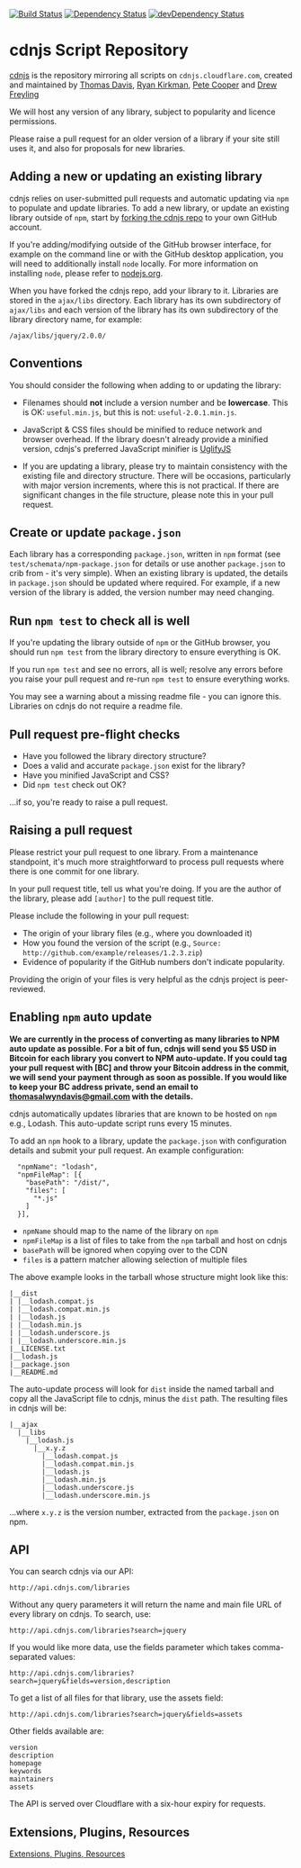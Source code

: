 [![Build Status](https://travis-ci.org/cdnjs/cdnjs.png?branch=master)](https://travis-ci.org/cdnjs/cdnjs) [![Dependency Status](https://david-dm.org/cdnjs/cdnjs.png?theme=shields.io)](https://david-dm.org/cdnjs/cdnjs) [![devDependency Status](https://david-dm.org/cdnjs/cdnjs/dev-status.png?theme=shields.io)](https://david-dm.org/cdnjs/cdnjs#info=devDependencies)

# cdnjs Script Repository

[cdnjs](http://github.com/cdnjs/cdnjs) is the repository mirroring all scripts on `cdnjs.cloudflare.com`, created and maintained by [Thomas Davis](https://twitter.com/neutralthoughts), [Ryan Kirkman](https://twitter.com/ryan_kirkman), [Pete Cooper](http://twitter.com/petecooper) and [Drew Freyling](http://decompile.it/blog/)

We will host any version of any library, subject to popularity and licence permissions.

Please raise a pull request for an older version of a library if your site still uses it, and also for proposals for new libraries.

## Adding a new or updating an existing library

cdnjs relies on user-submitted pull requests and automatic updating via `npm` to populate and update libraries. To add a new library, or update an existing library outside of `npm`, start by [forking the cdnjs repo](https://github.com/cdnjs/cdnjs/fork) to your own GitHub account.

If you're adding/modifying outside of the GitHub browser interface, for example on the command line or with the GitHub desktop application, you will need to additionally install `node` locally. For more information on installing `node`, please refer to [nodejs.org](http://nodejs.org).

When you have forked the cdnjs repo, add your library to it. Libraries are stored in the `ajax/libs` directory. Each library has its own subdirectory of `ajax/libs` and each version of the library has its own subdirectory of the library directory name, for example:

```
/ajax/libs/jquery/2.0.0/
```

## Conventions

You should consider the following when adding to or updating the library:

* Filenames should **not** include a version number and be **lowercase**. This is OK: `useful.min.js`, but this is not: `useful-2.0.1.min.js`.

* JavaScript & CSS files should be minified to reduce network and browser overhead. If the library doesn't already provide a minified version, cdnjs's preferred JavaScript minifier is [UglifyJS](http://marijnhaverbeke.nl/uglifyjs "UglifyJS")

* If you are updating a library, please try to maintain consistency with the existing file and directory structure. There will be occasions, particularly with major version increments, where this is not practical. If there are significant changes in the file structure, please note this in your pull request.


## Create or update `package.json`

Each library has a corresponding `package.json`, written in `npm` format (see `test/schemata/npm-package.json` for details or use another `package.json` to crib from - it's very simple). When an existing library is updated, the details in `package.json` should be updated where required. For example, if a new version of the library is added, the version number may need changing.

## Run `npm test` to check all is well

If you're updating the library outside of `npm` or the GitHub browser, you should run `npm test` from the library directory to ensure everything is OK.

If you run `npm test` and see no errors, all is well; resolve any errors before you raise your pull request and re-run `npm test` to ensure everything works.

You may see a warning about a missing readme file - you can ignore this. Libraries on cdnjs do not require a readme file.

## Pull request pre-flight checks

* Have you followed the library directory structure?
* Does a valid and accurate `package.json` exist for the library?
* Have you minified JavaScript and CSS?
* Did `npm test` check out OK?

...if so, you're ready to raise a pull request.

## Raising a pull request

Please restrict your pull request to one library. From a maintenance standpoint, it's much more straightforward to process pull requests where there is one commit for one library.

In your pull request title, tell us what you're doing. If you are the author of the library, please add `[author]` to the pull request title.

Please include the following in your pull request:

* The origin of your library files (e.g., where you downloaded it)
* How you found the version of the script (e.g., `Source: http://github.com/example/releases/1.2.3.zip`)
* Evidence of popularity if the GitHub numbers don't indicate popularity.

Providing the origin of your files is very helpful as the cdnjs project is peer-reviewed.

## Enabling `npm` auto update

__We are currently in the process of converting as many libraries to NPM auto update as possible. For a bit of fun, cdnjs will send you **$5 USD in Bitcoin for each library you convert to NPM auto-update**. If you could tag your pull request with [BC] and throw your Bitcoin address in the commit, we will send your payment through as soon as possible. If you would like to keep your BC address private, send an email to thomasalwyndavis@gmail.com with the details.__

cdnjs automatically updates libraries that are known to be hosted on `npm` e.g., Lodash. This auto-update script runs every 15 minutes.

To add an `npm` hook to a library, update the `package.json` with configuration details and submit your pull request. An example configuration:

```
  "npmName": "lodash",
  "npmFileMap": [{
    "basePath": "/dist/",
    "files": [
      "*.js"
    ]
  }],
```

* `npmName` should map to the name of the library on `npm`
* `npmFileMap` is a list of files to take from the `npm` tarball and host on cdnjs
* `basePath` will be ignored when copying over to the CDN
* `files` is a pattern matcher allowing selection of multiple files

The above example looks in the tarball whose structure might look like this:

```
|__dist
| |__lodash.compat.js
| |__lodash.compat.min.js
| |__lodash.js
| |__lodash.min.js
| |__lodash.underscore.js
| |__lodash.underscore.min.js
|__LICENSE.txt
|__lodash.js
|__package.json
|__README.md
```

The auto-update process will look for `dist` inside the named tarball and copy all the JavaScript file to cdnjs, minus the `dist` path. The resulting files in cdnjs will be: 

```
|__ajax
  |__libs
    |__lodash.js
      |__x.y.z
        |__lodash.compat.js
        |__lodash.compat.min.js
        |__lodash.js
        |__lodash.min.js
        |__lodash.underscore.js
        |__lodash.underscore.min.js
```

...where `x.y.z` is the version number, extracted from the `package.json` on npm.

## API

You can search cdnjs via our API:

```
http://api.cdnjs.com/libraries
```

Without any query parameters it will return the name and main file URL of every library on cdnjs. To search, use:

```
http://api.cdnjs.com/libraries?search=jquery
```

If you would like more data, use the fields parameter which takes comma-separated values:

```
http://api.cdnjs.com/libraries?search=jquery&fields=version,description
```

To get a list of all files for that library, use the assets field:

```
http://api.cdnjs.com/libraries?search=jquery&fields=assets
```

Other fields available are:

```
version
description
homepage
keywords
maintainers
assets
```

The API is served over Cloudflare with a six-hour expiry for requests.

## Extensions, Plugins, Resources

[Extensions, Plugins, Resources](https://github.com/cdnjs/cdnjs/wiki/Extensions%2C-Plugins%2C-Resources)
